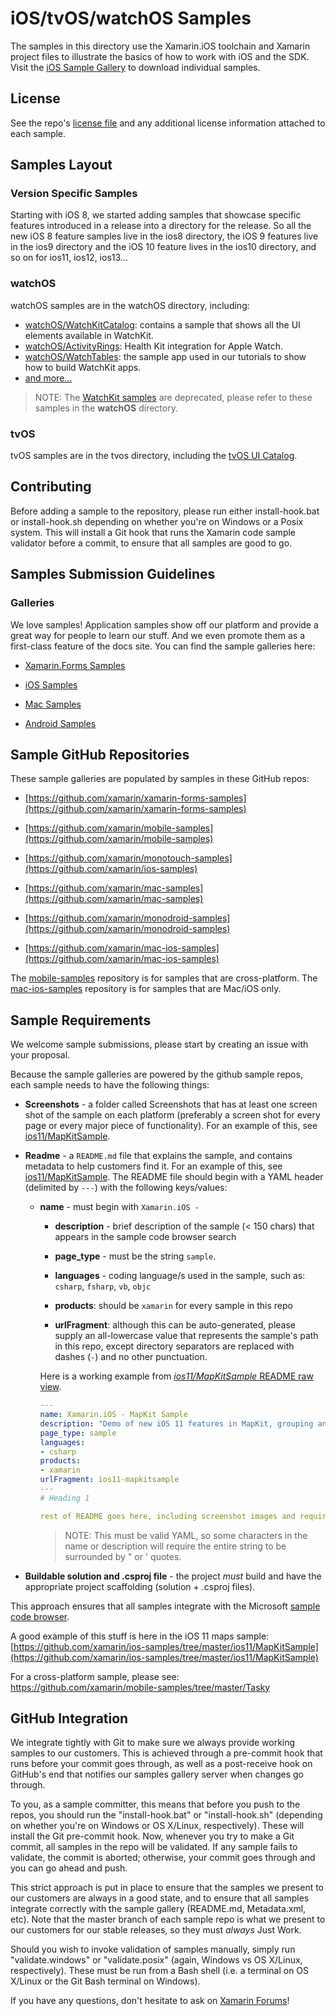 # iOS/tvOS/watchOS Samples

The samples in this directory use the Xamarin.iOS toolchain and
Xamarin project files to illustrate the basics of how to
work with iOS and the SDK. Visit the [iOS Sample Gallery](https://docs.microsoft.com/samples/browse/?term=Xamarin.iOS)
to download individual samples.

## License

See the repo's [license file](LICENSE) and any additional license information attached to each sample.

## Samples Layout

### Version Specific Samples

Starting with iOS 8, we started adding samples that showcase specific
features introduced in a release into a directory for the release.  So
all the new iOS 8 feature samples live in the ios8 directory, the
iOS 9 features live in the ios9 directory and the iOS 10 feature lives
in the ios10 directory, and so on for ios11, ios12, ios13...

### watchOS

watchOS samples are in the watchOS directory, including:

- [watchOS/WatchKitCatalog](https://github.com/xamarin/ios-samples/tree/master/watchOS/WatchKitCatalog): contains a sample that shows all the UI elements available in WatchKit.
- [watchOS/ActivityRings](https://github.com/xamarin/ios-samples/tree/master/watchOS/ActivityRings): Health Kit integration for Apple Watch.
- [watchOS/WatchTables](https://github.com/xamarin/ios-samples/tree/master/watchOS/WatchTables): the sample app used in our tutorials to show how to build WatchKit apps.
- [and more...](https://github.com/xamarin/ios-samples/tree/master/watchOS)

> NOTE: The [WatchKit samples](https://github.com/xamarin/ios-samples/tree/master/WatchKit) are deprecated, please refer to these samples in the **watchOS** directory.

### tvOS

tvOS samples are in the tvos directory, including the [tvOS UI Catalog](https://github.com/xamarin/ios-samples/tree/master/tvos/UICatalog).

## Contributing

Before adding a sample to the repository, please run either install-hook.bat
or install-hook.sh depending on whether you're on Windows or a Posix system.
This will install a Git hook that runs the Xamarin code sample validator before
a commit, to ensure that all samples are good to go.

## Samples Submission Guidelines

### Galleries

We love samples! Application samples show off our platform and provide a great way for people to learn our stuff. And we even promote them as a first-class feature of the docs site. You can find the sample galleries here:

- [Xamarin.Forms Samples](https://docs.microsoft.com/samples/browse/?term=Xamarin.Forms)

- [iOS Samples](https://docs.microsoft.com/samples/browse/?term=Xamarin.iOS)

- [Mac Samples](https://docs.microsoft.com/samples/browse/?term=Xamarin.Mac)

- [Android Samples](https://docs.microsoft.com/samples/browse/?term=Xamarin.Android)

## Sample GitHub Repositories

These sample galleries are populated by samples in these GitHub repos:

- [https://github.com/xamarin/xamarin-forms-samples](https://github.com/xamarin/xamarin-forms-samples)

- [https://github.com/xamarin/mobile-samples](https://github.com/xamarin/mobile-samples)

- [https://github.com/xamarin/monotouch-samples](https://github.com/xamarin/ios-samples)

- [https://github.com/xamarin/mac-samples](https://github.com/xamarin/mac-samples)

- [https://github.com/xamarin/monodroid-samples](https://github.com/xamarin/monodroid-samples)

- [https://github.com/xamarin/mac-ios-samples](https://github.com/xamarin/mac-ios-samples)

The [mobile-samples](https://github.com/xamarin/mobile-samples) repository is for samples that are cross-platform.
The [mac-ios-samples](https://github.com/xamarin/mac-ios-samples) repository is for samples that are Mac/iOS only.

## Sample Requirements

We welcome sample submissions, please start by creating an issue with your proposal.

Because the sample galleries are powered by the github sample repos, each sample needs to have the following things:

- **Screenshots** - a folder called Screenshots that has at least one screen shot of the sample on each platform (preferably a screen shot for every page or every major piece of functionality). For an example of this, see [ios11/MapKitSample](https://github.com/xamarin/ios-samples/tree/master/ios11/MapKitSample/Screenshots).

- **Readme** - a `README.md` file that explains the sample, and contains metadata to help customers find it. For an example of this, see [ios11/MapKitSample](https://github.com/xamarin/ios-samples/tree/master/ios11/MapKitSample/README.md). The README file should begin with a YAML header (delimited by `---`) with the following keys/values:

  - **name** - must begin with `Xamarin.iOS -`

    - **description** - brief description of the sample (&lt; 150 chars) that appears in the sample code browser search

    - **page_type** - must be the string `sample`.

    - **languages** - coding language/s used in the sample, such as: `csharp`, `fsharp`, `vb`, `objc`

    - **products**: should be `xamarin` for every sample in this repo

    - **urlFragment**: although this can be auto-generated, please supply an all-lowercase value that represents the sample's path in this repo, except directory separators are replaced with dashes (`-`) and no other punctuation.

    Here is a working example from [_ios11/MapKitSample_ README raw view](https://raw.githubusercontent.com/xamarin/ios-samples/master/ios11/MapKitSample/README.md).

    ```yaml
    ---
    name: Xamarin.iOS - MapKit Sample
    description: "Demo of new iOS 11 features in MapKit, grouping and splitting markers based on zoom-level. Tandm is a fictional bike sharing... (iOS11)"
    page_type: sample
    languages:
    - csharp
    products:
    - xamarin
    urlFragment: ios11-mapkitsample
    ---
    # Heading 1

    rest of README goes here, including screenshot images and requirements/instructions to get it running
    ```

    > NOTE: This must be valid YAML, so some characters in the name or description will require the entire string to be surrounded by " or ' quotes.

- **Buildable solution and .csproj file** - the project _must_ build and have the appropriate project scaffolding (solution + .csproj files).

This approach ensures that all samples integrate with the Microsoft [sample code browser](https://docs.microsoft.com/samples/browse/?term=Xamarin.iOS).

A good example of this stuff is here in the iOS 11 maps sample: [https://github.com/xamarin/ios-samples/tree/master/ios11/MapKitSample](https://github.com/xamarin/ios-samples/tree/master/ios11/MapKitSample)

For a cross-platform sample, please see: https://github.com/xamarin/mobile-samples/tree/master/Tasky

## GitHub Integration

We integrate tightly with Git to make sure we always provide working samples to our customers. This is achieved through a pre-commit hook that runs before your commit goes through, as well as a post-receive hook on GitHub's end that notifies our samples gallery server when changes go through.

To you, as a sample committer, this means that before you push to the repos, you should run the "install-hook.bat" or "install-hook.sh" (depending on whether you're on Windows or OS X/Linux, respectively). These will install the Git pre-commit hook. Now, whenever you try to make a Git commit, all samples in the repo will be validated. If any sample fails to validate, the commit is aborted; otherwise, your commit goes through and you can go ahead and push.

This strict approach is put in place to ensure that the samples we present to our customers are always in a good state, and to ensure that all samples integrate correctly with the sample gallery (README.md, Metadata.xml, etc). Note that the master branch of each sample repo is what we present to our customers for our stable releases, so they must *always* Just Work.

Should you wish to invoke validation of samples manually, simply run "validate.windows" or "validate.posix" (again, Windows vs OS X/Linux, respectively). These must be run from a Bash shell (i.e. a terminal on OS X/Linux or the Git Bash terminal on Windows).

If you have any questions, don't hesitate to ask on [Xamarin Forums](https://forums.xamarin.com/categories/ios)!
